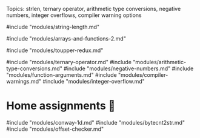 Topics: strlen, ternary operator, arithmetic type conversions, negative numbers,
integer overflows, compiler warning options

#include "modules/string-length.md"

#include "modules/arrays-and-functions-2.md"

#include "modules/toupper-redux.md"

#include "modules/ternary-operator.md"
#include "modules/arithmetic-type-conversions.md"
#include "modules/negative-numbers.md"
#include "modules/function-arguments.md"
#include "modules/compiler-warnings.md"
#include "modules/integer-overflow.md"

# Home assignments :wrench:

#include "modules/conway-1d.md"
#include "modules/bytecnt2str.md"
#include "modules/offset-checker.md"
